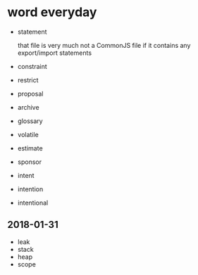 # word everyday

- statement

  that file is very much not a CommonJS file if it contains any export/import statements

- constraint
- restrict
- proposal
- archive
- glossary
- volatile
- estimate
- sponsor
- intent
- intention
- intentional

## 2018-01-31

- leak
- stack
- heap
- scope
